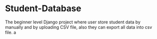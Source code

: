 # Student-Database
The beginner level Django project where user store student data by manually and by uploading CSV file, also they can export all data into csv file.
a
